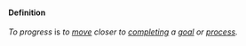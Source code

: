 #### Definition

*To progress* is *to [move](https://github.com/gcassel/Modular-Organization-Terminology/blob/master/terms/transport.md) closer to [completing](https://github.com/gcassel/Modular-Organization-Terminology/blob/master/terms/complete.md) a [goal](https://github.com/gcassel/Modular-Organization-Terminology/blob/master/terms/goal.md) or [process](https://github.com/gcassel/Modular-Organization-Terminology/blob/master/terms/process.md).*
